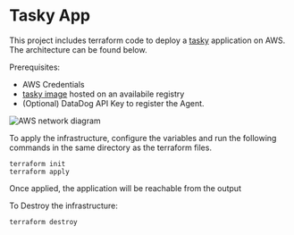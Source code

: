 # Tasky App

This project includes terraform code to deploy a [tasky](https://github.com/jeffthorne/tasky) application on AWS. The architecture can be found below. 

Prerequisites:
- AWS Credentials
- [tasky image](https://github.com/jeffthorne/tasky) hosted on an availabile registry
- (Optional) DataDog API Key to register the Agent. 

![AWS network diagram](https://github.com/user-attachments/assets/159d4d8a-37af-49c9-9c8b-7746fd14af44)

To apply the infrastructure, configure the variables and run the following commands in the same directory as the terraform files.

```
terraform init
terraform apply
```

Once applied, the application will be reachable from the output 

To Destroy the infrastructure:
```
terraform destroy
```
